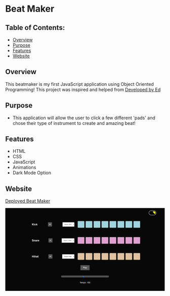 # Beat Maker

## Table of Contents:

- [Overview](#overview)
- [Purpose](#purpose)
- [Features](#features)
- [Website](#website)

## Overview

This beatmaker is my first JavaScript application using Object Oriented Programming! This project was inspired and helped from [Developed by Ed](https://www.youtube.com/channel/UClb90NQQcskPUGDIXsQEz5Q)

## Purpose

- This application will allow the user to click a few different 'pads' and chose their type of instrument to create and amazing beat!

## Features

- HTML
- CSS
- JavaScript
- Animations
- Dark Mode Option

## Website

[Deployed Beat Maker](https://ajcuddeback.github.io/beat-maker)

![Explore Outdorrs](images/beat-maker.png)
